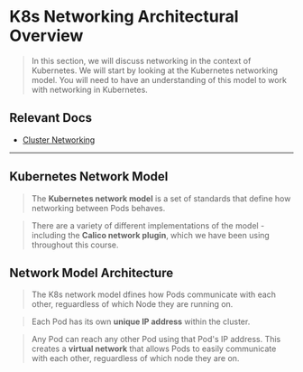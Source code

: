 # K8s Networking Architectural Overview

> In this section, we will discuss networking in the context of Kubernetes. We will start by looking at the Kubernetes networking model. You will need to have an understanding of this model to work with networking in Kubernetes.

## Relevant Docs

- [Cluster Networking](https://kubernetes.io/docs/concepts/cluster-administration/networking/)

---

## Kubernetes Network Model

> The **Kubernetes network model** is a set of standards that define how networking between Pods behaves.

> There are a variety of different implementations of the model - including the **Calico network plugin**, which we have been using throughout this course.

## Network Model Architecture

> The K8s network model dfines how Pods communicate with each other, reguardless of which Node they are running on.

> Each Pod has its own **unique IP address** within the cluster.

> Any Pod can reach any other Pod using that Pod's IP address. This creates a **virtual network** that allows Pods to easily communicate with each other, reguardless of which node they are on.